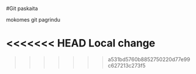 #Git paskaita

mokomes git pagrindu

<<<<<<< HEAD
Local change
=======
>>>>>>> a531bd5760b8852750220d77e99c627213c273f5
